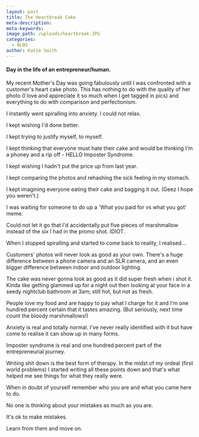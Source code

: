 ```yaml
---
layout: post
title: The Heartbreak Cake
meta-description:
meta-keywords:
image_path: /uploads/heartbreak.JPG
categories:
  - BLOG
author: Katie Smith
---
```


#### Day in the life of an entrepreneur/human.

My recent Mother's Day was going fabulously until I was confronted with a customer's heart cake photo. This has nothing to do with the quality of her photo (I love and appreciate it so much when I get tagged in pics) and everything to do with comparison and perfectionism.

I instantly went spiralling into anxiety. I could not relax.

I kept wishing I'd done better.

I kept trying to justify myself, to myself.

I kept thinking that everyone must hate their cake and would be thinking I'm a phoney and a rip off - HELLO Imposter Syndrome.&nbsp;

I kept wishing I hadn't put the price up from last year.

I kept comparing the photos and rehashing the sick feeling in my stomach.

I kept imagining everyone eating their cake and bagging it out. (Geez I hope you weren't.)

I was waiting for someone to do up a 'What you paid for vs what you got' meme.

Could not let it go that I'd accidentally put five pieces of marshmallow instead of the six I had in the promo shot. IDIOT.

When I stopped spiralling and started to come back to reality, I realised…

Customers' photos will never look as good as your own. There's a huge difference between a phone camera and an SLR camera, and an even bigger difference between indoor and outdoor lighting.

The cake was never gonna look as good as it did super fresh when i shot it. Kinda like getting glammed up for a night out then looking at your face in a seedy nightclub bathroom at 3am; still hot, but not as fresh.

People love my food and are happy to pay what I charge for it and I'm one hundred percent certain that it tastes amazing. (But seriously, next time count the bloody marshmallows\!)

Anxiety is real and totally normal. I've never really identified with it but have come to realise it can show up in many forms.

Imposter syndrome is real and one hundred percent part of the entrepreneurial journey.

Writing shit down is the best form of therapy. In the midst of my ordeal (first world problems) I started writing all these points down and that's what helped me see things for what they really were.

When in doubt of yourself remember who you are and what you came here to do.

No one is thinking about your mistakes as much as you are.

It's ok to make mistakes.

Learn from them and move on.

&nbsp;